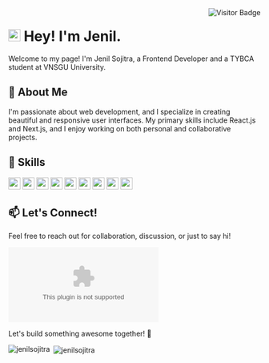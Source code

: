 
<img align="right" src="https://visitor-badge.laobi.icu/badge?page_id=jenilsojitra.jenilsojitra" alt="Visitor Badge">    

<h1><img src="https://emojis.slackmojis.com/emojis/images/1531849430/4246/blob-sunglasses.gif?1531849430" width="24"/> Hey! I'm Jenil.</h1>

Welcome to my page!
I'm Jenil Sojitra, a Frontend Developer and a TYBCA student at VNSGU University.

## 🌟 About Me

I'm passionate about web development, and I specialize in creating beautiful and responsive user interfaces. My primary skills include React.js and Next.js, and I enjoy working on both personal and collaborative projects.

## 🚀 Skills

<p>
  <img src="https://github.com/get-icon/geticon/raw/master/icons/react.svg" width="24px" height="24px" />
  <img src="https://github.com/get-icon/geticon/raw/master/icons/nextjs.svg" width="24px" height="24px" />
  <img src="https://github.com/get-icon/geticon/raw/master/icons/javascript.svg" width="24px" height="24px" />
  <img src="https://github.com/get-icon/geticon/raw/master/icons/typescript-icon.svg" width="24px" height="24px" />
  <img src="https://github.com/get-icon/geticon/raw/master/icons/html-5.svg" width="24px" height="24px" />
  <img src="https://github.com/get-icon/geticon/raw/master/icons/css-3.svg" width="24px" height="24px" />
  <img src="https://github.com/get-icon/geticon/raw/master/icons/tailwindcss-icon.svg" width="24px" height="24px" />
  <img src="https://github.com/get-icon/geticon/raw/master/icons/git-icon.svg" width="24px" height="24px" />
  <img src="https://github.com/get-icon/geticon/raw/master/icons/github-icon.svg" width="24px" height="24px" />
</p>

## 📫 Let's Connect!

Feel free to reach out for collaboration, discussion, or just to say hi!

![Email](mailto:sojitrasojitra0@gmail.com)

Let's build something awesome together! 🚀

<p><img align="left" src="https://github-readme-stats.vercel.app/api/top-langs?username=jenilsojitra&show_icons=true&locale=en&layout=compact" alt="jenilsojitra" /></p>

<p>&nbsp;<img align="center" src="https://github-readme-stats.vercel.app/api?username=jenilsojitra&show_icons=true&locale=en" alt="jenilsojitra" /></p>
